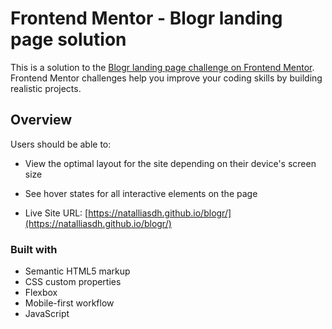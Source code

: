# Frontend Mentor - Blogr landing page solution

This is a solution to the [Blogr landing page challenge on Frontend Mentor](https://www.frontendmentor.io/challenges/blogr-landing-page-EX2RLAApP). Frontend Mentor challenges help you improve your coding skills by building realistic projects. 


## Overview

Users should be able to:

- View the optimal layout for the site depending on their device's screen size
- See hover states for all interactive elements on the page

- Live Site URL: [https://natalliasdh.github.io/blogr/](https://natalliasdh.github.io/blogr/)


### Built with

- Semantic HTML5 markup
- CSS custom properties
- Flexbox
- Mobile-first workflow
- JavaScript

